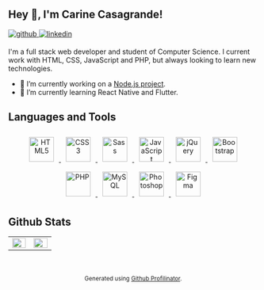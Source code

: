 ## Hey 👋, I'm Carine Casagrande!  

<!-- Social -->
<a href="https://github.com/carinecasagrande" target="_blank">
  <img src=https://img.shields.io/badge/github-%2324292e.svg?&style=for-the-badge&logo=github&logoColor=white alt=github style="margin-bottom: 5px;" />
</a>
<a href="https://linkedin.com/in/carinecasagrande" target="_blank">
  <img src=https://img.shields.io/badge/linkedin-%231E77B5.svg?&style=for-the-badge&logo=linkedin&logoColor=white alt=linkedin style="margin-bottom: 5px;" />
</a>  

<!-- Description -->
I'm a full stack web developer and student of Computer Science. I current work with HTML, CSS, JavaScript and PHP, but always looking to learn new technologies.  
- 🔭 I’m currently working on a [Node.js project](https://github.com/carinecasagrande/budget).
- 🌱 I’m currently learning React Native and Flutter.

## Languages and Tools  

<div align="center">  
  <a href="https://en.wikipedia.org/wiki/HTML5" target="_blank">
    <img style="margin: 10px" src="https://profilinator.rishav.dev/skills-assets/html5-original-wordmark.svg" alt="HTML5" height="50" />
  </a>  
  <a href="https://www.w3schools.com/css/" target="_blank">
    <img style="margin: 10px" src="https://profilinator.rishav.dev/skills-assets/css3-original-wordmark.svg" alt="CSS3" height="50" />
  </a>  
  <a href="https://sass-lang.com/" target="_blank">
    <img style="margin: 10px" src="https://profilinator.rishav.dev/skills-assets/sass-original.svg" alt="Sass" height="50" />
  </a>  
  <a href="https://www.javascript.com/" target="_blank">
    <img style="margin: 10px" src="https://profilinator.rishav.dev/skills-assets/javascript-original.svg" alt="JavaScript" height="50" />
  </a>  
  <a href="https://jquery.com/" target="_blank">
    <img style="margin: 10px" src="https://profilinator.rishav.dev/skills-assets/jquery.png" alt="jQuery" height="50" />
  </a>  
  <a href="https://getbootstrap.com/docs/3.4/javascript/" target="_blank">
    <img style="margin: 10px" src="https://profilinator.rishav.dev/skills-assets/bootstrap-plain.svg" alt="Bootstrap" height="50" />
  </a>  
  <a href="https://www.php.net/" target="_blank">
    <img style="margin: 10px" src="https://profilinator.rishav.dev/skills-assets/php-original.svg" alt="PHP" height="50" />
  </a>  
  <a href="https://www.mysql.com/" target="_blank">
    <img style="margin: 10px" src="https://profilinator.rishav.dev/skills-assets/mysql-original-wordmark.svg" alt="MySQL" height="50" />
  </a>  
  <a href="https://www.adobe.com/in/products/photoshop.html" target="_blank">
    <img style="margin: 10px" src="https://profilinator.rishav.dev/skills-assets/photoshop-plain.svg" alt="Photoshop" height="50" />
  </a>  
  <a href="https://www.figma.com/" target="_blank">
    <img style="margin: 10px" src="https://profilinator.rishav.dev/skills-assets/figma-icon.svg" alt="Figma" height="50" />
  </a>  
</div>  

## Github Stats  
<table style="overflow: hidden;">
  <tr>
    <td valign="top" width="45%">
      <img src="https://github-readme-stats.vercel.app/api?username=carinecasagrande&show_icons=true&count_private=true&hide_border=true" align="left" style="width: 100%" />
    </td>
    <td valign="top" width="45%">
      <img src="https://github-readme-stats.vercel.app/api/top-langs/?username=carinecasagrande&hide_border=true&layout=compact" align="left" style="width: 100%" />
    </td>
  </tr>
</table>  

<br/>  
<br/>
<div align="center">
  <small>Generated using <a href="https://profilinator.rishav.dev/" target="_blank">Github Profilinator</a>.</small>
</div>

